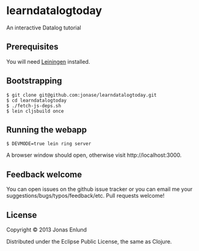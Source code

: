 # learndatalogtoday

An interactive Datalog tutorial

## Prerequisites

You will need [Leiningen](https://github.com/technomancy/leiningen) installed.

## Bootstrapping

    $ git clone git@github.com:jonase/learndatalogtoday.git
    $ cd learndatalogtoday
    $ ./fetch-js-deps.sh
    $ lein cljsbuild once

## Running the webapp

    $ DEVMODE=true lein ring server

A browser window should open, otherwise visit http://localhost:3000.

## Feedback welcome

You can open issues on the github issue tracker or you can email me your suggestions/bugs/typos/feedback/etc. Pull requests welcome!

## License

Copyright © 2013 Jonas Enlund

Distributed under the Eclipse Public License, the same as Clojure.
